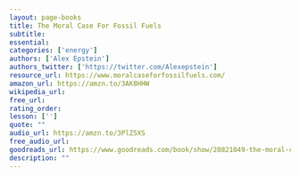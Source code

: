 ```yaml
---
layout: page-books
title: The Moral Case For Fossil Fuels
subtitle: 
essential: 
categories: ['energy']
authors: ['Alex Epstein']
authors_twitter: ['https://twitter.com/Alexepstein']
resource_url: https://www.moralcaseforfossilfuels.com/
amazon_url: https://amzn.to/3AK8HHW
wikipedia_url: 
free_url: 
rating_order: 
lesson: ['']
quote: ""
audio_url: https://amzn.to/3PlZ5XS
free_audio_url: 
goodreads_url: https://www.goodreads.com/book/show/20821049-the-moral-case-for-fossil-fuels
description: ""
---
```


